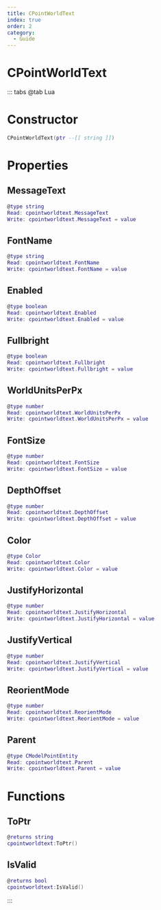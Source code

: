 ```yaml
---
title: CPointWorldText
index: true
order: 2
category:
  - Guide
---
```


# CPointWorldText

::: tabs
@tab Lua
# Constructor
```lua
CPointWorldText(ptr --[[ string ]])
```
# Properties
## MessageText 
```lua
@type string
Read: cpointworldtext.MessageText
Write: cpointworldtext.MessageText = value
```
## FontName 
```lua
@type string
Read: cpointworldtext.FontName
Write: cpointworldtext.FontName = value
```
## Enabled 
```lua
@type boolean
Read: cpointworldtext.Enabled
Write: cpointworldtext.Enabled = value
```
## Fullbright 
```lua
@type boolean
Read: cpointworldtext.Fullbright
Write: cpointworldtext.Fullbright = value
```
## WorldUnitsPerPx 
```lua
@type number
Read: cpointworldtext.WorldUnitsPerPx
Write: cpointworldtext.WorldUnitsPerPx = value
```
## FontSize 
```lua
@type number
Read: cpointworldtext.FontSize
Write: cpointworldtext.FontSize = value
```
## DepthOffset 
```lua
@type number
Read: cpointworldtext.DepthOffset
Write: cpointworldtext.DepthOffset = value
```
## Color 
```lua
@type Color
Read: cpointworldtext.Color
Write: cpointworldtext.Color = value
```
## JustifyHorizontal 
```lua
@type number
Read: cpointworldtext.JustifyHorizontal
Write: cpointworldtext.JustifyHorizontal = value
```
## JustifyVertical 
```lua
@type number
Read: cpointworldtext.JustifyVertical
Write: cpointworldtext.JustifyVertical = value
```
## ReorientMode 
```lua
@type number
Read: cpointworldtext.ReorientMode
Write: cpointworldtext.ReorientMode = value
```
## Parent 
```lua
@type CModelPointEntity
Read: cpointworldtext.Parent
Write: cpointworldtext.Parent = value
```
# Functions
## ToPtr
```lua
@returns string
cpointworldtext:ToPtr()
```
## IsValid
```lua
@returns bool
cpointworldtext:IsValid()
```

:::